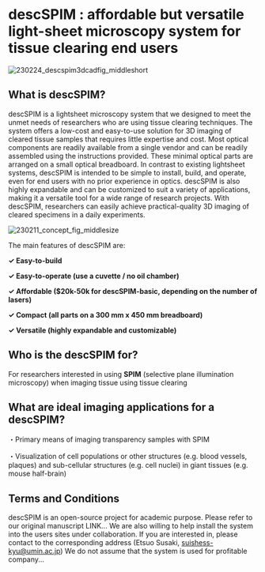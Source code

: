 # descSPIM : affordable but versatile light-sheet microscopy system for tissue clearing end users

![230224_descspim3dcadfig_middleshort](https://user-images.githubusercontent.com/98086219/221199072-4f42f023-e379-449a-8d14-b5d9aa063339.png)

## What is descSPIM?

descSPIM is a lightsheet microscopy system that we designed to meet the unmet needs of researchers who are using tissue clearing techniques. The system offers a low-cost and easy-to-use solution for 3D imaging of cleared tissue samples that requires little expertise and cost. Most optical components are readily available from a single vendor and can be readily assembled using the instructions provided. These minimal optical parts are arranged on a small optical breadboard. In contrast to existing lightsheet systems, descSPIM is intended to be simple to install, build, and operate, even for end users with no prior experience in optics. descSPIM is also highly expandable and can be customized to suit a variety of applications, making it a versatile tool for a wide range of research projects. With descSPIM, researchers can easily achieve practical-quality 3D imaging of cleared specimens in a daily experiments.

![230211_concept_fig_middlesize](https://user-images.githubusercontent.com/98086219/224371460-4d456602-3cd6-4755-9d18-f7ff0003d094.png)

The main features of descSPIM are:

**✓ Easy-to-build**

**✓ Easy-to-operate (use a cuvette / no oil chamber)**

**✓ Affordable ($20k-50k for descSPIM-basic, depending on the number of lasers)**

**✓ Compact (all parts on a 300 mm x 450 mm breadboard)**

**✓ Versatile (highly expandable and customizable)**

##

## Who is the descSPIM for?

For researchers interested in using **SPIM** (selective plane illumination microscopy) when imaging tissue using tissue clearing

##

## What are ideal imaging applications for a descSPIM?

・Primary means of imaging transparency samples with SPIM

・Visualization of cell populations or other structures (e.g. blood vessels, plaques) and sub-cellular structures (e.g. cell nuclei) in giant tissues (e.g. mouse half-brain)

## 

## Terms and Conditions
descSPIM is an open-source project for academic purpose. Please refer to our original manuscript LINK... We are also willing to help install the system into the users sites under collaboration. If you are interested in, please contact to the corresponding address (Etsuo Susaki, suishess-kyu@umin.ac.jp)
We do not assume that the system is used for profitable company...
